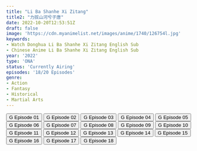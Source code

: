 ```yaml
---
title: "Li Ba Shanhe Xi Zitang"
title2: "力拔山河兮子唐"
date: 2022-10-20T12:53:51Z
draft: false
image: 'https://cdn.myanimelist.net/images/anime/1740/126754l.jpg'
keywords:
- Watch Donghua Li Ba Shanhe Xi Zitang English Sub
- Chinese Anime Li Ba Shanhe Xi Zitang English Sub
year: '2022'
type: 'ONA'
status: 'Currently Airing'
episodes: '18/20 Episodes'
genre:
- Action
- Fantasy
- Historical
- Martial Arts
---
```


<div class="d-g gg-5 gtc-r ai-c">
<button onclick="window.open('?gog=li-ba-shanhe-xi-zi-tang-episode-1','_blank')">G Episode 01</button>
<button onclick="window.open('?gog=li-ba-shanhe-xi-zi-tang-episode-2','_blank')">G Episode 02</button>
<button onclick="window.open('?gog=li-ba-shanhe-xi-zi-tang-episode-3','_blank')">G Episode 03</button>
<button onclick="window.open('?gog=li-ba-shanhe-xi-zi-tang-episode-4','_blank')">G Episode 04</button>
<button onclick="window.open('?gog=li-ba-shanhe-xi-zi-tang-episode-5','_blank')">G Episode 05</button>
<button onclick="window.open('?gog=li-ba-shanhe-xi-zi-tang-episode-6','_blank')">G Episode 06</button>
<button onclick="window.open('?gog=li-ba-shanhe-xi-zi-tang-episode-7','_blank')">G Episode 07</button>
<button onclick="window.open('?gog=li-ba-shanhe-xi-zi-tang-episode-8','_blank')">G Episode 08</button>
<button onclick="window.open('?gog=li-ba-shanhe-xi-zi-tang-episode-9','_blank')">G Episode 09</button>
<button onclick="window.open('?gog=li-ba-shanhe-xi-zi-tang-episode-10','_blank')">G Episode 10</button>
<button onclick="window.open('?gog=li-ba-shanhe-xi-zi-tang-episode-11','_blank')">G Episode 11</button>
<button onclick="window.open('?gog=li-ba-shanhe-xi-zi-tang-episode-12','_blank')">G Episode 12</button>
<button onclick="window.open('?gog=li-ba-shanhe-xi-zi-tang-episode-13','_blank')">G Episode 13</button>
<button onclick="window.open('?gog=li-ba-shanhe-xi-zi-tang-episode-14','_blank')">G Episode 14</button>
<button onclick="window.open('?gog=li-ba-shanhe-xi-zi-tang-episode-15','_blank')">G Episode 15</button>
<button onclick="window.open('?gog=li-ba-shanhe-xi-zi-tang-episode-16','_blank')">G Episode 16</button>
<button onclick="window.open('?gog=li-ba-shanhe-xi-zi-tang-episode-17','_blank')">G Episode 17</button>
<button onclick="window.open('?gog=li-ba-shanhe-xi-zi-tang-episode-18','_blank')">G Episode 18</button>
</div>